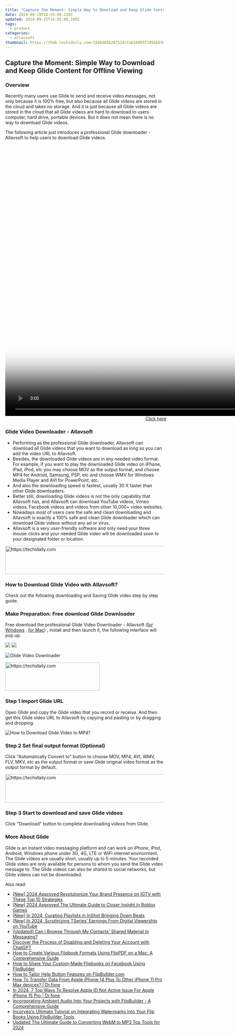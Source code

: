 ```yaml
---
title: "Capture the Moment: Simple Way to Download and Keep Glide Content for Offline Viewing"
date: 2024-09-19T18:33:50.226Z
updated: 2024-09-25T16:02:08.199Z
tags:
  - product
categories:
  - allavsoft
thumbnail: https://thmb.techidaily.com/3386d85b267514cfab16005f295bb530706ad69ae81e5253850f97e6c38efaf4.jpg
---
```


## Capture the Moment: Simple Way to Download and Keep Glide Content for Offline Viewing

### Overview

Recently many users use Glide to send and receive video messages, not only because it is 100% free, but also because all Glide videos are stored in the cloud and takes no storage. And it is just because all Glide videos are stored in the cloud that all Glide videos are hard to download to users computer, hard drive, portable devices. But it does not mean there is no way to download Glide videos.

The following article just introduces a professional Glide downloader - Allavsoft to help users to download Glide videos.

<!-- affiliate ads begin -->
<span id="701707">
					<video width="1536" height="864" style="cursor:pointer"
           poster="//a.impactradius-go.com/display-clicktoplayimage/701707.png"
           onclick="if(!this.playClicked){this.play();this.setAttribute('controls',true);this.playClicked=true;}">
	   <source src="//a.impactradius-go.com/display-ad/7443-701707">
	   <img src="//a.impactradius-go.com/display-clicktoplayimage/701707.png" style="border: none; height: 100%; width: 100%; object-fit: contain">
	</video>
	<div style="width:960px;text-align:center"><a href="javascript:window.open(decodeURIComponent('https%3A%2F%2Fappsumo.8odi.net%2Fc%2F5597632%2F701707%2F7443'), '_blank');void(0);">Click here</a></div>
</span>
<img height="0" width="0" src="https://imp.pxf.io/i/5597632/701707/7443" style="position:absolute;visibility:hidden;" border="0" />
<!-- affiliate ads end -->

### Glide Video Downloader - Allavsoft

* Performing as the professional Glide downloader, Allavsoft can download all Glide videos that you want to download as long as you can add the video URL to Allavsoft.
* Besides, the downloaded Glide videos are in any needed video format. For example, if you want to play the downloaded Glide video on iPhone, iPad, iPod, etc you may choose MOV as the output format, and choose MP4 for Android, Samsung, PSP, etc and choose WMV for Windows Media Player and AVI for PowerPoint, etc.
* And also the downloading speed is fastest, usually 30 X faster than other Glide downloaders.
* Better still, downloading Glide videos is not the only capability that Allavsoft has, and Allavsoft can download YouTube videos, Vimeo videos, Facebook videos and videos from other 10,000+ video websites.
* Nowadays most of users care the safe and clean downloading and Allavsoft is exactly a 100% safe and clean Glide downloader which can download Glide videos without any ad or virus.
* Allavsoft is a very user-friendly software and only need your three mouse clicks and your needed Glide video will be downloaded soon to your designated folder or location.

<!-- affiliate ads begin -->
<a href="https://aligracehair.sjv.io/c/5597632/1925473/19272" target="_top" id="1925473">
  <img src="//a.impactradius-go.com/display-ad/19272-1925473" border="0" alt="https://techidaily.com" width="728" height="90"/>
</a>
<img height="0" width="0" src="https://aligracehair.sjv.io/i/5597632/1925473/19272" style="position:absolute;visibility:hidden;" border="0" />
<!-- affiliate ads end -->

### How to Download Glide Video with Allavsoft?

Check out the following downloading and Saving Glide video step by step guide.

### Make Preparation: Free download Glide Downloader

Free download the professional Glide Video Downloader - Allavsoft ([for Windows](https://tools.techidaily.com/allavsoft/products/) , [for Mac](https://tools.techidaily.com/allavsoft/products/)) , install and then launch it, the following interface will pop up.

[![](https://www.allavsoft.com/how-to/../images/how-to/free-download-win.jpg)](https://tools.techidaily.com/allavsoft/products/) [![](https://www.allavsoft.com/how-to/../images/how-to/free-download-mac.jpg)](https://tools.techidaily.com/allavsoft/products/)

![Glide Video Downloader](https://www.allavsoft.com/how-to/../images/allavsoft/screen-shot-600.jpg)

<!-- affiliate ads begin -->
<a href="https://aligracehair.sjv.io/c/5597632/1997675/19272" target="_top" id="1997675">
  <img src="//a.impactradius-go.com/display-ad/19272-1997675" border="0" alt="https://techidaily.com" width="300" height="90"/>
</a>
<img height="0" width="0" src="https://aligracehair.sjv.io/i/5597632/1997675/19272" style="position:absolute;visibility:hidden;" border="0" />
<!-- affiliate ads end -->

### Step 1 Import Glide URL

Open Glide and copy the Glide video that you record or receive. And then get this Glide video URL to Allavsoft by copying and pasting or by dragging and dropping.

![How to Download Glide Video to MP4?](https://www.allavsoft.com/how-to/../images/how-to/download-rtmp-video/download-rtmp-video.jpg)

### Step 2 Set final output format (Optional)

Click "Automatically Convert to" button to choose MOV, MP4, AVI, WMV, FLV, MKV, etc as the output format or save Glide original video format as the output format by default.

<!-- affiliate ads begin -->
<a href="https://appsumo.8odi.net/c/5597632/2100526/7443" target="_top" id="2100526">
  <img src="//a.impactradius-go.com/display-ad/7443-2100526" border="0" alt="https://techidaily.com" width="728" height="90"/>
</a>
<img height="0" width="0" src="https://appsumo.8odi.net/i/5597632/2100526/7443" style="position:absolute;visibility:hidden;" border="0" />
<!-- affiliate ads end -->

### Step 3 Start to download and save Glide videos

Click "Download" button to complete downloading videos from Glide.

### More About Glide

Glide is an instant video messaging platform and can work on iPhone, iPod, Android, Windows phone under 3G, 4G, LTE or WiFi internet environment. The Glide videos are usually short, usually up to 5 minutes. Your recorded Glide video are only available for persons to whom you send the Glide video message to. The Glide videos can also be shared to social networks, but Glide videos can not be downloaded.

<ins class="adsbygoogle"
     style="display:block"
     data-ad-format="autorelaxed"
     data-ad-client="ca-pub-7571918770474297"
     data-ad-slot="1223367746"></ins>

<ins class="adsbygoogle"
     style="display:block"
     data-ad-client="ca-pub-7571918770474297"
     data-ad-slot="8358498916"
     data-ad-format="auto"
     data-full-width-responsive="true"></ins>

<span class="atpl-alsoreadstyle">Also read:</span>
<div><ul>
<li><a href="https://instagram-videos.techidaily.com/new-2024-approved-revolutionize-your-brand-presence-on-igtv-with-these-top-10-strategies/"><u>[New] 2024 Approved Revolutionize Your Brand Presence on IGTV with These Top 10 Strategies</u></a></li>
<li><a href="https://fox-boxes.techidaily.com/new-2024-approved-the-ultimate-guide-to-closer-insight-in-roblox-games/"><u>[New] 2024 Approved The Ultimate Guide to Closer Insight in Roblox Games</u></a></li>
<li><a href="https://fox-access.techidaily.com/new-in-2024-curating-playlists-in-inshot-bringing-down-beats/"><u>[New] In 2024, Curating Playlists in InShot Bringing Down Beats</u></a></li>
<li><a href="https://youtube-docs.techidaily.com/n-2024-scrutinizing-tseries-earnings-from-digital-viewership-on-youtube/"><u>[New] In 2024, Scrutinizing TSeries’ Earnings From Digital Viewership on YouTube</u></a></li>
<li><a href="https://facebook-video-content.techidaily.com/updated-can-i-browse-through-my-contacts-shared-material-in-messaging/"><u>[Updated] Can I Browse Through My Contacts' Shared Material in Messaging?</u></a></li>
<li><a href="https://tech-revival.techidaily.com/discover-the-process-of-disabling-and-deleting-your-account-with-chatgpt/"><u>Discover the Process of Disabling and Deleting Your Account with ChatGPT</u></a></li>
<li><a href="https://fox-within.techidaily.com/how-to-create-various-flipbook-formats-using-flippdf-on-a-mac-a-comprehensive-guide/"><u>How to Create Various Flipbook Formats Using FlipPDF on a Mac: A Comprehensive Guide</u></a></li>
<li><a href="https://fox-within.techidaily.com/how-to-share-your-custom-made-flipbooks-on-facebook-using-flipbuilder/"><u>How to Share Your Custom-Made Flipbooks on Facebook Using FlipBuilder</u></a></li>
<li><a href="https://fox-within.techidaily.com/how-to-tailor-help-button-features-on-flipbuildercom/"><u>How to Tailor Help Button Features on FlipBuilder.com</u></a></li>
<li><a href="https://techidaily.com/how-to-transfer-data-from-apple-iphone-14-plus-to-other-iphone-11-pro-max-devices-drfone-by-drfone-transfer-data-from-ios-transfer-data-from-ios/"><u>How To Transfer Data From Apple iPhone 14 Plus To Other iPhone 11 Pro Max devices? | Dr.fone</u></a></li>
<li><a href="https://iphone-unlock.techidaily.com/in-2024-7-top-ways-to-resolve-apple-id-not-active-issue-for-apple-iphone-15-pro-drfone-by-drfone-ios/"><u>In 2024, 7 Top Ways To Resolve Apple ID Not Active Issue For Apple iPhone 15 Pro | Dr.fone</u></a></li>
<li><a href="https://fox-within.techidaily.com/incorporating-ambient-audio-into-your-projects-with-flipbuilder-a-comprehensive-guide/"><u>Incorporating Ambient Audio Into Your Projects with FlipBuilder - A Comprehensive Guide</u></a></li>
<li><a href="https://fox-within.techidaily.com/incorveos-ultimate-tutorial-on-integrating-watermarks-into-your-flip-books-using-flipbuilder-tools/"><u>Incorveo's Ultimate Tutorial on Integrating Watermarks Into Your Flip Books Using FlipBuilder Tools</u></a></li>
<li><a href="https://ai-video-tools.techidaily.com/updated-the-ultimate-guide-to-converting-webm-to-mp3-top-tools-for-2024/"><u>Updated The Ultimate Guide to Converting WebM to MP3 Top Tools for 2024</u></a></li>
</ul></div>


